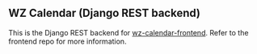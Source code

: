 ## WZ Calendar (Django REST backend)
This is the Django REST backend for [wz-calendar-frontend](https://github.com/yeoweizheng/wz-calendar-frontend). Refer to the frontend repo for more information.
